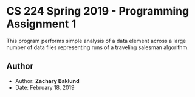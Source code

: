 # CS 224 Spring 2019 - Programming Assignment 1

This program performs simple analysis of a data element across a
large number of data files representing runs of a traveling salesman
algorithm.

## Author

* Author: **Zachary Baklund**
* Date: February 18, 2019
